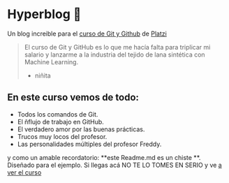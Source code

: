 # Hyperblog 💛
Un blog increible para el [curso de Git y Github](http://https://github.com/cgoalexander/Hyperblog/tree/main "curso de Git y Github") de [Platzi](http://https://platzi.com/ "Platzi")

> El curso de Git y GitHub es lo que me hacía falta para triplicar mi salario y lanzarme a la industria del tejido de lana sintética con Machine Learning.
>- niñita

## En este curso vemos de todo: 
 - Todos los comandos de Git.
 - El ñflujo de trabajo en GitHub.
 - El verdadero amor por las buenas prácticas.
 - Trucos muy locos del profesor.
 - Las personalidades múltiples del profesor Freddy.
 
y como un amable recordatorio: **este Readme.md es un chiste **. Diseñado para el ejemplo. Si llegas acá NO TE LO TOMES EN SERIO y ve [a ver el curso](https://platzi.com/cursos/git-github/ "a ver el curso")

